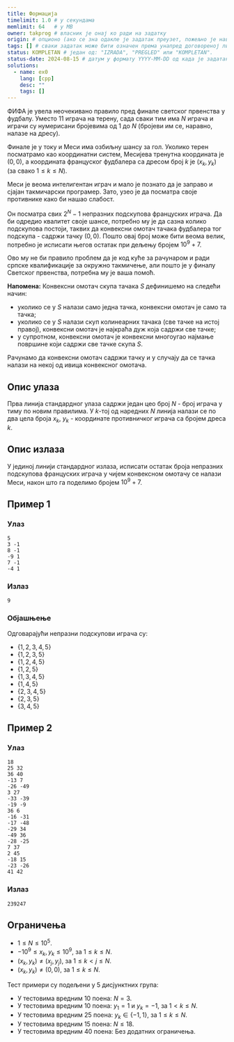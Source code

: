 ```yaml
---
title: Формација
timelimit: 1.0 # у секундама
memlimit: 64   # y MB
owner: takprog # власник је онај ко ради на задатку
origin: # опционо (ако се зна одакле је задатак преузет, пожељно је навести извор)
tags: [] # сваки задатак може бити означен према унапред договореној листи ознака
status: KOMPLETAN # један од: "IZRADA", "PREGLED" или "KOMPLETAN".
status-date: 2024-08-15 # датум у формату YYYY-MM-DD од када је задатак у наведеном статусу
solutions:
  - name: ex0
    lang: [cpp]
    desc: ""
    tags: []
---
```


ФИФА је увела неочекивано правило пред финале светског првенства у фудбалу. Уместо $11$ играча на терену, сада сваки тим има $N$ играча и играчи су нумерисани бројевима од $1$ до $N$ (бројеви им се, наравно, налазе на дресу).

Финале је у току и Меси има озбиљну шансу за гол. Уколико терен посматрамо као координатни систем, Месијева тренутна координата је $(0, 0)$, а координата француског фудбалера са дресом број $k$ је $(x_k, y_k)$ (за свако $1 \leq k \leq N)$.

Меси је веома интелигентан играч и мало је познато да је заправо и сјајан такмичарски програмер. Зато, узео је да посматра своје противнике како би нашао слабост.

Он посматра свих $2^N - 1$ непразних подскупова француских играча. Да би одредио квалитет своје шансе, потребно му је да сазна колико подскупова постоји, таквих да конвексни омотач тачака фудбалера тог подскупа - садржи тачку $(0,0)$. Пошто овај број може бити веома велик, потребно је исписати његов остатак при дељењу бројем $10^9+7$.

Ово му не би правило проблем да је код куће за рачунаром и ради српске квалификације за окружно такмичење, али пошто је у финалу Светског првенства, потребна му је ваша помоћ.

**Напомена:** Конвексни омотач скупа тачака $S$ дефинишемо на следећи начин:

- уколико се у $S$ налази само једна тачка, конвексни омотач је само та тачка;
- уколико се у $S$ налази скуп колинеарних тачака (све тачке на истој правој), конвексни омотач је најкраћа дуж која садржи све тачке;
- у супротном, конвексни омотач је конвексни многоугао најмање површине који садржи све тачке скупа $S$.

Рачунамо да конвексни омотач садржи тачку и у случају да се тачка налази на некој од ивица конвексног омотача.

## Опис улаза
Прва линија стандардног улаза садржи један цео број $N$ - број играча у тиму по новим правилима.
У $k$-тој од наредних $N$ линија налази се по два цела броја $x_k$, $y_k$ - координате противничког играча са бројем дреса $k$.

## Опис излаза
У јединој линији стандардног излаза, исписати остатак броја непразних подскупова француских играча у чијем конвексном омотачу се налази Меси, након што га поделимо бројем $10^9+7$.

## Пример 1
### Улаз
```
5
3 -1
8 -1
-9 1
7 -1
-4 1
```

### Излаз
```
9
```

### Објашњење
Одговарајући непразни подскупови играча су: 

- $\{1, 2, 3, 4, 5\}$
- $\{1, 2, 3, 5\}$
- $\{1, 2, 4, 5\}$
- $\{1, 2, 5\}$
- $\{1, 3, 4, 5\}$
- $\{1, 4, 5\}$
- $\{2, 3, 4, 5\}$
- $\{2, 3, 5\}$
- $\{3, 4, 5\}$

## Пример 2

### Улаз
```
18
25 32
36 40
-13 7
-26 -49
3 27
-33 -39
-19 -9
36 6
-16 -31
-17 -48
-29 34
-49 36
-28 -25
7 37
2 45
-18 15
-23 -26
41 42
```

### Излаз
```
239247
```

## Ограничења

- $1 \leq N \leq 10^5$.
- $-10^9 \leq x_k, y_k \leq 10^9$, за $1 \leq k \leq N$.
- $(x_k, y_k) \neq (x_j, y_j)$, за $1 \leq k < j \leq N$.
- $(x_k, y_k) \neq (0, 0)$, за $1 \leq k \leq N$.

Тест примери су подељени у 5 дисјунктних група:

- У тестовима вредним 10 поена: $N = 3$.
- У тестовима вредним 10 поена: $y_1 = 1$ и $y_k = -1$, за $1 < k \leq N$.
- У тестовима вредним 25 поена: $y_k \in \{-1, 1\}$, за $1 \leq k \leq N$.
- У тестовима вредним 15 поена: $N \leq 18$.
- У тестовима вредним 40 поена: Без додатних ограничења.
